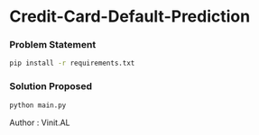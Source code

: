 # Credit-Card-Default-Prediction

### Problem Statement

```bash
pip install -r requirements.txt
```

### Solution Proposed

```bash
python main.py 
```
Author : Vinit.AL

